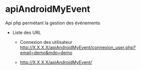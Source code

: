# apiAndroidMyEvent
Api php permétant la gestion des événements 

- Liste des URL 
    - Connexion des utilisateur
        http://X.X.X.X/apiAndroidMyEvent/connexion_user.php?email=demo&mdp=demo
    
    - http://X.X.X.X/apiAndroidMyEvent/


